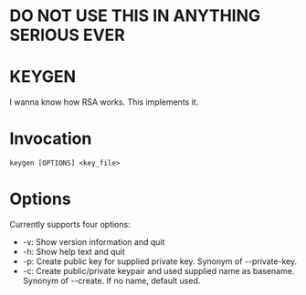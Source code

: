 # DO NOT USE THIS IN ANYTHING SERIOUS EVER

# KEYGEN

I wanna know how RSA works. This implements it.

# Invocation
```shell
keygen [OPTIONS] <key_file>
```

# Options
Currently supports four options:
 - -v: Show version information and quit
 - -h: Show help text and quit
 - -p: Create public key for supplied private key. Synonym of --private-key.
 - -c: Create public/private keypair and used supplied name as basename. Synonym of --create. If no name, default used.

